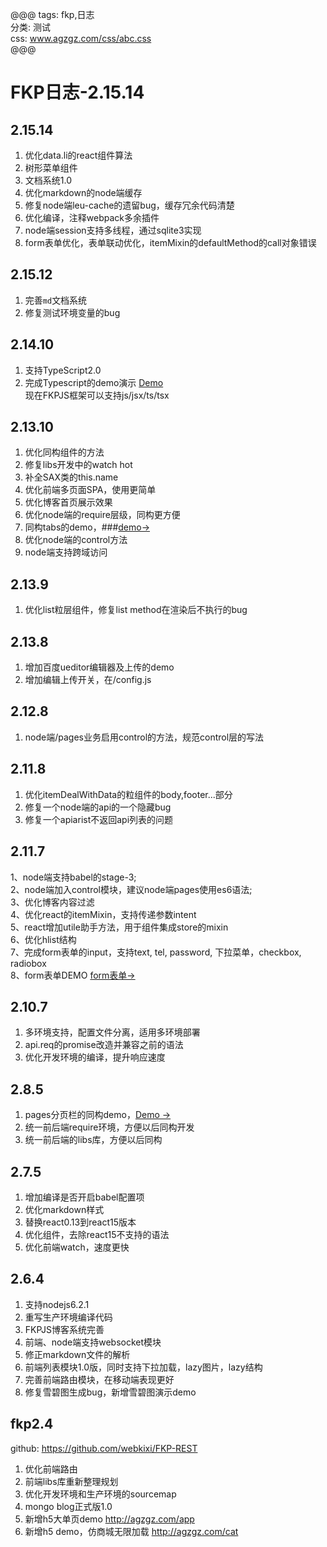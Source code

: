@@@
tags: fkp,日志  
分类: 测试  
css: www.agzgz.com/css/abc.css  
@@@
# FKP日志-2.15.14


## 2.15.14
1. 优化data.li的react组件算法  
2. 树形菜单组件  
3. 文档系统1.0  
4. 优化markdown的node端缓存  
5. 修复node端leu-cache的遗留bug，缓存冗余代码清楚  
6. 优化编译，注释webpack多余插件  
7. node端session支持多线程，通过sqlite3实现  
8. form表单优化，表单联动优化，itemMixin的defaultMethod的call对象错误  

## 2.15.12
1. 完善`md`文档系统
2. 修复测试环境变量的bug    


## 2.14.10
1. 支持TypeScript2.0
2. 完成Typescript的demo演示 [Demo](http://www.agzgz.com/tpagi)  
现在FKPJS框架可以支持js/jsx/ts/tsx


## 2.13.10
1. 优化同构组件的方法  
2. 修复libs开发中的watch hot  
3. 补全SAX类的this.name  
4. 优化前端多页面SPA，使用更简单  
5. 优化博客首页展示效果   
6. 优化node端的require层级，同构更方便  
7. 同构tabs的demo，###[demo->](http://www.agzgz.com/demotabs)  
8. 优化node端的control方法  
9. node端支持跨域访问  

## 2.13.9
1. 优化list粒层组件，修复list method在渲染后不执行的bug

## 2.13.8
1. 增加百度ueditor编辑器及上传的demo
2. 增加编辑上传开关，在/config.js

## 2.12.8
1. node端/pages业务启用control的方法，规范control层的写法   

## 2.11.8  
1. 优化itemDealWithData的粒组件的body,footer...部分   
2. 修复一个node端的api的一个隐藏bug   
3. 修复一个apiarist不返回api列表的问题  

## 2.11.7
1、node端支持babel的stage-3;  
2、node端加入control模块，建议node端pages使用es6语法;  
3、优化博客内容过滤  
4、优化react的itemMixin，支持传递参数intent  
5、react增加utile助手方法，用于组件集成store的mixin  
6、优化hlist结构  
7、完成form表单的input，支持text, tel, password, 下拉菜单，checkbox, radiobox  
8、form表单DEMO [form表单->](http://www.agzgz.com/formshow)  

## 2.10.7  
1. 多环境支持，配置文件分离，适用多环境部署  
2. api.req的promise改造并兼容之前的语法  
3. 优化开发环境的编译，提升响应速度  

## 2.8.5  
1. pages分页栏的同构demo，[Demo ->](http://www.agzgz.com/pagi.html)   
2. 统一前后端require环境，方便以后同构开发   
3. 统一前后端的libs库，方便以后同构  

## 2.7.5  
1. 增加编译是否开启babel配置项  
2. 优化markdown样式  
3. 替换react0.13到react15版本
4. 优化组件，去除react15不支持的语法
5. 优化前端watch，速度更快  

## 2.6.4
1. 支持nodejs6.2.1  
2. 重写生产环境编译代码  
3. FKPJS博客系统完善  
4. 前端、node端支持websocket模块  
5. 修正markdown文件的解析  
6. 前端列表模块1.0版，同时支持下拉加载，lazy图片，lazy结构  
7. 完善前端路由模块，在移动端表现更好  
8. 修复雪碧图生成bug，新增雪碧图演示demo   

## fkp2.4  
 github: https://github.com/webkixi/FKP-REST     
1. 优化前端路由  
2. 前端libs库重新整理规划   
3. 优化开发环境和生产环境的sourcemap  
4. mongo blog正式版1.0  
5. 新增h5大单页demo http://agzgz.com/app  
 6. 新增h5 demo，仿商城无限加载 http://agzgz.com/cat
